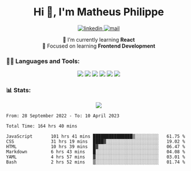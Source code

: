 
<h1 align="center">Hi 👋, I'm Matheus Philippe</h1>
<p align="center">
  <a href="https://www.linkedin.com/in/matheusphilippe-" target="_blank" rel="noopener noreferrer">
    <img alt="linkedin" src="https://img.shields.io/static/v1?label=&message=Linkedin&color=blue&logo=linkedin&style=for-the-badge" /> </a>
 
  <a href="mailto:matheus.philippe2002@gmail.com">
    <img alt="mail" src="https://img.shields.io/badge/Gmail-D14836?style=for-the-badge&logo=gmail&logoColor=white" /> </a>
 <div align='center'>
  🌱 I’m currently learning <strong>React</strong><br>
  📖 Focused on learning <strong>Frontend Development</strong>
</div>

   
</p>



<h3 align="left">🧑‍💻 Languages and Tools:</h3>

<p align="center">
  <img src="https://img.shields.io/badge/HTML5-E34F26?style=for-the-badge&logo=html5&logoColor=white" />
  <img src="https://img.shields.io/badge/CSS3-1572B6?style=for-the-badge&logo=css3&logoColor=white" />
  <img src="https://img.shields.io/badge/JavaScript-323330?style=for-the-badge&logo=javascript&logoColor=F7DF1E" /> 
  <img src="https://img.shields.io/badge/Git-F05032?style=for-the-badge&logo=git&logoColor=white" />
  <img src="https://img.shields.io/badge/Linux-FCC624?style=for-the-badge&logo=linux&logoColor=black" />
  <img src="https://img.shields.io/badge/VSCode-0078D4?style=for-the-badge&logo=visual%20studio%20code&logoColor=white" />
  
</p>

<h3 align="left"> 📊 Stats: </h3>

<p align="center">
  <img src="https://github-readme-stats.vercel.app/api/top-langs?username=mph7&show_icons=true&theme=tokyonight&hide_border=true&locale=en&langs_count=6&layout=compact" /> 



<!--START_SECTION:waka-->

```text
From: 28 September 2022 - To: 10 April 2023

Total Time: 164 hrs 40 mins

JavaScript       101 hrs 41 mins ███████████████▒░░░░░░░░░   61.75 %
CSS              31 hrs 19 mins  ████▓░░░░░░░░░░░░░░░░░░░░   19.02 %
HTML             10 hrs 39 mins  █▓░░░░░░░░░░░░░░░░░░░░░░░   06.47 %
Markdown         6 hrs 43 mins   █░░░░░░░░░░░░░░░░░░░░░░░░   04.08 %
YAML             4 hrs 57 mins   ▓░░░░░░░░░░░░░░░░░░░░░░░░   03.01 %
Bash             2 hrs 52 mins   ▒░░░░░░░░░░░░░░░░░░░░░░░░   01.74 %
```

<!--END_SECTION:waka-->
</p>


